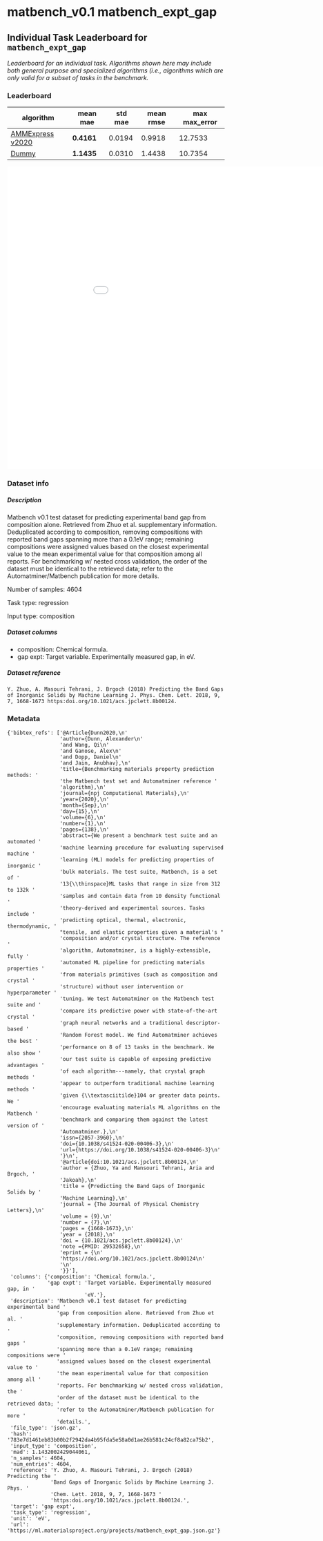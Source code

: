 # matbench_v0.1 matbench_expt_gap

## Individual Task Leaderboard for `matbench_expt_gap`

_Leaderboard for an individual task. Algorithms shown here may include both general purpose and specialized algorithms (i.e., algorithms which are only valid for a subset of tasks in the benchmark._

### Leaderboard

| algorithm | mean mae | std mae | mean rmse | max max_error |
|------|------|------|------|------|
| [AMMExpress v2020](/Full%20Benchmark%20Data/matbench_v0.1_automatminer_expressv2020) | **0.4161** | 0.0194 | 0.9918 | 12.7533 | 
| [Dummy](/Full%20Benchmark%20Data/matbench_v0.1_dummy) | **1.1435** | 0.0310 | 1.4438 | 10.7354 | 


<iframe src="/static/task_matbench_v0.1_matbench_expt_gap.html" class="is-fullwidth" height="700px" width="1000px" frameBorder="0"> </iframe>

### Dataset info

##### Description

Matbench v0.1 test dataset for predicting experimental band gap from composition alone. Retrieved from Zhuo et al. supplementary information. Deduplicated according to composition, removing compositions with reported band gaps spanning more than a 0.1eV range; remaining compositions were assigned values based on the closest experimental value to the mean experimental value for that composition among all reports. For benchmarking w/ nested cross validation, the order of the dataset must be identical to the retrieved data; refer to the Automatminer/Matbench publication for more details.

Number of samples: 4604

Task type: regression

Input type: composition

##### Dataset columns

- composition: Chemical formula.
- gap expt: Target variable. Experimentally measured gap, in eV.


##### Dataset reference

 `Y. Zhuo, A. Masouri Tehrani, J. Brgoch (2018) Predicting the Band Gaps of Inorganic Solids by Machine Learning J. Phys. Chem. Lett. 2018, 9, 7, 1668-1673 https:doi.org/10.1021/acs.jpclett.8b00124.`

### Metadata

```
{'bibtex_refs': ['@Article{Dunn2020,\n'
                 'author={Dunn, Alexander\n'
                 'and Wang, Qi\n'
                 'and Ganose, Alex\n'
                 'and Dopp, Daniel\n'
                 'and Jain, Anubhav},\n'
                 'title={Benchmarking materials property prediction methods: '
                 'the Matbench test set and Automatminer reference '
                 'algorithm},\n'
                 'journal={npj Computational Materials},\n'
                 'year={2020},\n'
                 'month={Sep},\n'
                 'day={15},\n'
                 'volume={6},\n'
                 'number={1},\n'
                 'pages={138},\n'
                 'abstract={We present a benchmark test suite and an automated '
                 'machine learning procedure for evaluating supervised machine '
                 'learning (ML) models for predicting properties of inorganic '
                 'bulk materials. The test suite, Matbench, is a set of '
                 '13{\\thinspace}ML tasks that range in size from 312 to 132k '
                 'samples and contain data from 10 density functional '
                 'theory-derived and experimental sources. Tasks include '
                 'predicting optical, thermal, electronic, thermodynamic, '
                 "tensile, and elastic properties given a material's "
                 'composition and/or crystal structure. The reference '
                 'algorithm, Automatminer, is a highly-extensible, fully '
                 'automated ML pipeline for predicting materials properties '
                 'from materials primitives (such as composition and crystal '
                 'structure) without user intervention or hyperparameter '
                 'tuning. We test Automatminer on the Matbench test suite and '
                 'compare its predictive power with state-of-the-art crystal '
                 'graph neural networks and a traditional descriptor-based '
                 'Random Forest model. We find Automatminer achieves the best '
                 'performance on 8 of 13 tasks in the benchmark. We also show '
                 'our test suite is capable of exposing predictive advantages '
                 'of each algorithm---namely, that crystal graph methods '
                 'appear to outperform traditional machine learning methods '
                 'given {\\textasciitilde}104 or greater data points. We '
                 'encourage evaluating materials ML algorithms on the Matbench '
                 'benchmark and comparing them against the latest version of '
                 'Automatminer.},\n'
                 'issn={2057-3960},\n'
                 'doi={10.1038/s41524-020-00406-3},\n'
                 'url={https://doi.org/10.1038/s41524-020-00406-3}\n'
                 '}\n',
                 '@article{doi:10.1021/acs.jpclett.8b00124,\n'
                 'author = {Zhuo, Ya and Mansouri Tehrani, Aria and Brgoch, '
                 'Jakoah},\n'
                 'title = {Predicting the Band Gaps of Inorganic Solids by '
                 'Machine Learning},\n'
                 'journal = {The Journal of Physical Chemistry Letters},\n'
                 'volume = {9},\n'
                 'number = {7},\n'
                 'pages = {1668-1673},\n'
                 'year = {2018},\n'
                 'doi = {10.1021/acs.jpclett.8b00124},\n'
                 'note ={PMID: 29532658},\n'
                 'eprint = {\n'
                 'https://doi.org/10.1021/acs.jpclett.8b00124\n'
                 '\n'
                 '}}'],
 'columns': {'composition': 'Chemical formula.',
             'gap expt': 'Target variable. Experimentally measured gap, in '
                         'eV.'},
 'description': 'Matbench v0.1 test dataset for predicting experimental band '
                'gap from composition alone. Retrieved from Zhuo et al. '
                'supplementary information. Deduplicated according to '
                'composition, removing compositions with reported band gaps '
                'spanning more than a 0.1eV range; remaining compositions were '
                'assigned values based on the closest experimental value to '
                'the mean experimental value for that composition among all '
                'reports. For benchmarking w/ nested cross validation, the '
                'order of the dataset must be identical to the retrieved data; '
                'refer to the Automatminer/Matbench publication for more '
                'details.',
 'file_type': 'json.gz',
 'hash': '783e7d1461eb83b00b2f2942da4b95fda5e58a0d1ae26b581c24cf8a82ca75b2',
 'input_type': 'composition',
 'mad': 1.1432002429044061,
 'n_samples': 4604,
 'num_entries': 4604,
 'reference': 'Y. Zhuo, A. Masouri Tehrani, J. Brgoch (2018) Predicting the '
              'Band Gaps of Inorganic Solids by Machine Learning J. Phys. '
              'Chem. Lett. 2018, 9, 7, 1668-1673 '
              'https:doi.org/10.1021/acs.jpclett.8b00124.',
 'target': 'gap expt',
 'task_type': 'regression',
 'unit': 'eV',
 'url': 'https://ml.materialsproject.org/projects/matbench_expt_gap.json.gz'}
```


